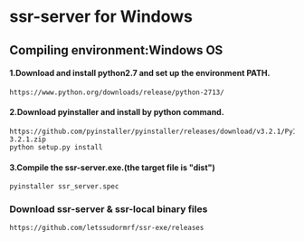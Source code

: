 # ssr-server for Windows

## Compiling environment:Windows OS

#### 1.Download and install python2.7 and set up the environment PATH.

    https://www.python.org/downloads/release/python-2713/

#### 2.Download pyinstaller and install by python command.

    https://github.com/pyinstaller/pyinstaller/releases/download/v3.2.1/PyInstaller-3.2.1.zip
    python setup.py install

#### 3.Compile the ssr-server.exe.(the target file is "dist") 

    pyinstaller ssr_server.spec

### Download ssr-server & ssr-local binary files
    https://github.com/letssudormrf/ssr-exe/releases
